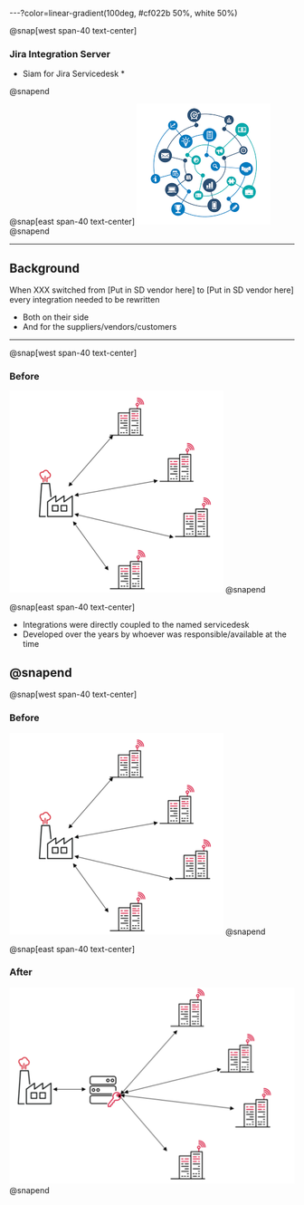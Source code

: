 ---?color=linear-gradient(100deg, #cf022b 50%, white 50%)

@snap[west span-40 text-center]
### Jira Integration Server
* Siam for Jira Servicedesk *

@snapend

@snap[east span-40 text-center]
![](assets/img/integration.png)
@snapend

---

## Background

 When XXX switched from [Put in SD vendor here] to [Put in SD vendor here] every integration needed to be rewritten
 - Both on their side 
 - And for the suppliers/vendors/customers 


---

@snap[west span-40 text-center]

### Before
![](assets/img/before_integratons.png)
@snapend

@snap[east span-40 text-center]
 
 - Integrations were directly coupled to the named servicedesk
 - Developed over the years by whoever was responsible/available at the time

@snapend
---

@snap[west span-40 text-center]

### Before
![](assets/img/before_integratons.png)
@snapend

@snap[east span-40 text-center]
### After
![](assets/img/after_integratons.PNG)
@snapend

